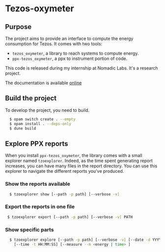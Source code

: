 # Tezos-oxymeter

## Purpose

The project aims to provide an interface to compute the energy consumption for
Tezos. It comes with two tools:
 - `tezos_oxymeter`, a library to reach systems to compute energy.
 - `ppx-tezos_oxymeter`, a ppx to instrument portion of code.

This code is released during my internship at Nomadic Labs. It's a research
project.

The documentation is available [online](https://maiste.github.io/tezos-oxymeter/)

## Build the project

To develop the project, you need to build.

```sh
  $ opam switch create . --empty
  $ opam install . --deps-only
  $ dune build
```

## Explore PPX reports

When you install `ppx-tezos_oxymeter`, the library comes with a small explorer
named `tzoexplorer`. Indeed, as the time spent generating report increases, you
can have many files in the report directory. You can use this explorer to
navigate the different reports you've produced.

### Show the reports available

```sh
  $ tzoexplorer show [--path -p path] [--verbose -v]
```

### Export the reports in one file

```sh
 $ tzoexplorer export [--path -p path] [--verbose -v] PATH
```

### Show specific parts

```sh
  $ tzoexplorer explore [--path -p path] [--verbose -v] [--date -d YYYYMMJJ]\
    [--time -t HH:MM:SS] [--measure --m <energy | time> ]
```
